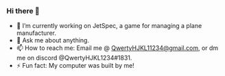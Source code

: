 ### Hi there 👋

- 🔭 I’m currently working on JetSpec, a game for managing a plane manufacturer.
- 💬 Ask me about anything.
- 📫 How to reach me: Email me @ QwertyHJKL11234@gmail.com, or dm me on discord @QwertyHJKL1234#1831.
- ⚡ Fun fact: My computer was built by me!
